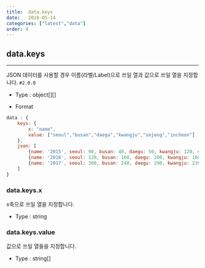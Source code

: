 ```yaml
---
title:  data.keys
date:   2018-05-14
categories: ["latest","data"]
order: 4
---
```


## data.keys
---

JSON 데이터를 사용할 경우 이름(라벨/Label)으로 쓰일 열과 값으로 쓰일 열을 지정합니다.
`#2.0.0`

* Type : object[][]

* Format
```javascript
data : {
    keys: {
        x: "name",
        value: ["seoul","busan","daegu","kwangju","sejong","incheon"]
    },
    json: [
        {name: '2015', seoul: 90, busan: 40, daegu: 50, kwangju: 120, sejong: 80, incheon: 90},
        {name: '2016', seoul: 120, busan: 160, daegu: 200, kwangju: 160, sejong: 130, incheon: 220},
        {name: '2017', seoul: 300, busan: 240, daegu: 290, kwangju: 230, sejong: 300, incheon: 320}
    ]
}
```

### data.keys.x

x축으로 쓰일 열을 지정합니다.

* Type : string

### data.keys.value

값으로 쓰일 열들을 지정합니다.

* Type : string[]

